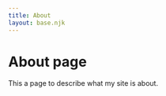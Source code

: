 ```yaml
--- 
title: About 
layout: base.njk
---
```


# About page 
This a page to describe what my site is about. 